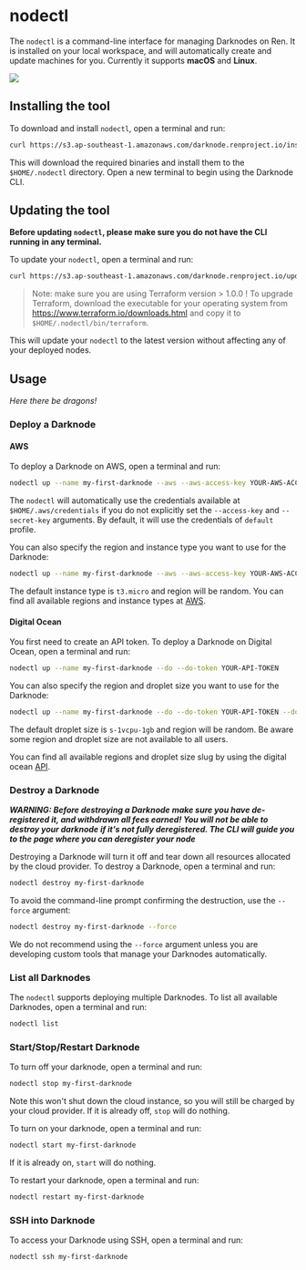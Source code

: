 # nodectl

The `nodectl` is a command-line interface for managing Darknodes on Ren. It is installed on your local workspace, and will automatically create and update machines for you. Currently it supports **macOS** and **Linux**.

![](./docs/darknode-cli-overview.jpg)

## Installing the tool

To download and install `nodectl`, open a terminal and run:

```sh
curl https://s3.ap-southeast-1.amazonaws.com/darknode.renproject.io/install.sh -sSfL | sh
```

This will download the required binaries and install them to the `$HOME/.nodectl` directory. Open a new terminal to begin using the Darknode CLI.

## Updating the tool

**Before updating `nodectl`, please make sure you do not have the CLI running in any terminal.**

To update your `nodectl`, open a terminal and run:

```sh
curl https://s3.ap-southeast-1.amazonaws.com/darknode.renproject.io/update.sh -sSfL | sh
```

> Note: make sure you are using Terraform version > 1.0.0 ! To upgrade Terraform, download the executable for your operating system from https://www.terraform.io/downloads.html and copy it to `$HOME/.nodectl/bin/terraform`.

This will update your `nodectl` to the latest version without affecting any of your deployed nodes.

## Usage

_Here there be dragons!_

### Deploy a Darknode

#### AWS

To deploy a Darknode on AWS, open a terminal and run:

```sh
nodectl up --name my-first-darknode --aws --aws-access-key YOUR-AWS-ACCESS-KEY --aws-secret-key YOUR-AWS-SECRET-KEY
``` 

The `nodectl` will automatically use the credentials available at `$HOME/.aws/credentials` if you do not explicitly set the `--access-key` and `--secret-key` arguments.
By default, it will use the credentials of `default` profile.

You can also specify the region and instance type you want to use for the Darknode:

```sh
nodectl up --name my-first-darknode --aws --aws-access-key YOUR-AWS-ACCESS-KEY --aws-secret-key YOUR-AWS-SECRET-KEY --aws-region eu-west-1 --aws-instance t2.small
``` 
The default instance type is `t3.micro` and region will be random.
You can find all available regions and instance types at [AWS](https://docs.aws.amazon.com/AmazonRDS/latest/UserGuide/Concepts.RegionsAndAvailabilityZones.html).

#### Digital Ocean

You first need to create an API token.
To deploy a Darknode on Digital Ocean, open a terminal and run:

```sh
nodectl up --name my-first-darknode --do --do-token YOUR-API-TOKEN
``` 

You can also specify the region and droplet size you want to use for the Darknode:

```sh
nodectl up --name my-first-darknode --do --do-token YOUR-API-TOKEN --do-region nyc1 --do-droplet s-2vcpu-2gb
``` 

The default droplet size is `s-1vcpu-1gb` and region will be random.
Be aware some region and droplet size are not available to all users.

You can find all available regions and droplet size slug by using the digital ocean [API](https://developers.digitalocean.com/documentation/v2/#regions).

### Destroy a Darknode

_**WARNING: Before destroying a Darknode make sure you have de-registered it, and withdrawn all fees earned! You will not be able to destroy your darknode if it's not fully deregistered. The CLI will guide you to the page where you can deregister your node**_

Destroying a Darknode will turn it off and tear down all resources allocated by the cloud provider. To destroy a Darknode, open a terminal and run:

```sh
nodectl destroy my-first-darknode
``` 

To avoid the command-line prompt confirming the destruction, use the `--force` argument:

```sh
nodectl destroy my-first-darknode --force
```

We do not recommend using the `--force` argument unless you are developing custom tools that manage your Darknodes automatically.

### List all Darknodes

The `nodectl` supports deploying multiple Darknodes. To list all available Darknodes, open a terminal and run:

```sh
nodectl list
```

### Start/Stop/Restart Darknode

To turn off your darknode, open a terminal and run:

```sh
nodectl stop my-first-darknode

``` 

Note this won't shut down the cloud instance, so you will still be charged by your cloud provider.
If it is already off, `stop` will do nothing.


To turn on your darknode, open a terminal and run:

```sh
nodectl start my-first-darknode
``` 

If it is already on, `start` will do nothing.

To restart your darknode, open a terminal and run:

```sh
nodectl restart my-first-darknode
``` 

### SSH into Darknode

To access your Darknode using SSH, open a terminal and run:

```sh
nodectl ssh my-first-darknode
```